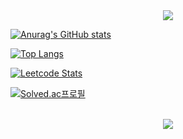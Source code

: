 <div align="center">
<a href="https://github.com/jongwon-hyun"><img src="https://capsule-render.vercel.app/api?type=transparent&color=auto&height=150&section=header&text=Welcome To Neverland&fontSize=70&fontColor=028818" />
</div>

[![Anurag's GitHub stats](https://github-readme-stats.vercel.app/api?username=jongwon-hyun&show_icons=true&theme=dracula&hide=issues)](https://github.com/jongwon-hyun)
  
[![Top Langs](https://github-readme-stats.vercel.app/api/top-langs/?username=jongwon-hyun&layout=compact&theme=dracula)](https://github.com/jongwon-hyun)

  
[![Leetcode Stats](https://leetcode.card.workers.dev/?username=otomebass&theme=nord)](https://leetcode.com/otomebass)
  
  
[![Solved.ac프로필](http://mazassumnida.wtf/api/v2/generate_badge?boj=otomebass)](https://solved.ac/otomebass)
<br>
<br>
<div align="center">
<a href="https://github.com/jongwon-hyun"><img src="https://hits.seeyoufarm.com/api/count/incr/badge.svg?url=https://github.com/jongwon-hyun"/></a>         
</div>
